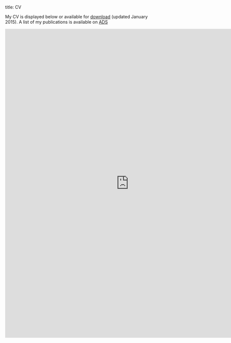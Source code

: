 title: CV

My CV is displayed below or available for [download]({filename}/images/cv_jan15.pdf) (updated January 2015). A list of my publications is available on [ADS](http://adsabs.harvard.edu/cgi-bin/nph-abs_connect?return_req=no_params&author=Law,%20C.%20J.&db_key=AST)

<p><span>
	<iframe src="https://docs.google.com/gview?url=https://github.com/caseyjlaw/cv/raw/master/cv_claw.pdf&embedded=true" style="width:800px; height:1000px;" frameborder="0"></iframe>
</span></p>


